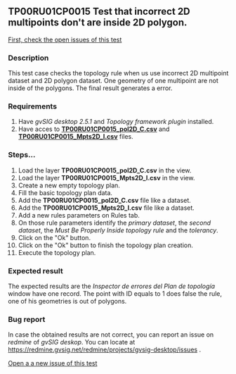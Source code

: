 ## TP00RU01CP0015 Test that incorrect 2D multipoints don't are inside 2D polygon. 

[First, check the open issues of this test](https://redmine.gvsig.net/redmine/projects/gvsig-desktop/issues?utf8=%E2%9C%93&set_filter=1&f%5B%5D=status_id&op%5Bstatus_id%5D=o&f%5B%5D=subject&op%5Bsubject%5D=%7E&v%5Bsubject%5D%5B%5D=TP00RU01CP0015&f%5B%5D=&c%5B%5D=tracker&c%5B%5D=status&c%5B%5D=priority&c%5B%5D=subject&c%5B%5D=assigned_to&c%5B%5D=updated_on&group_by=)

### Description

This test case checks the topology rule when us use incorrect 2D multipoint dataset and 2D polygon dataset. One geometry of one multipoint are not inside of the polygons. The final result generates a error.

### Requirements

1. Have *gvSIG desktop 2.5.1* and *Topology framework plugin* installed.
2. Have acces to [**TP00RU01CP0015_pol2D_C.csv**](https://github.com/jolicar/TopologyRuleMustBeProperlyInsidePolygonsPoint/blob/master/testing/cases/TP00_TopologyRules/RU01_MustBeProperlyInsidePolygon/CP0015_MptsI_polC/TP00RU01CP0015_pol2D_C.csv) and [**TP00RU01CP0015_Mpts2D_I.csv**](https://github.com/jolicar/TopologyRuleMustBeProperlyInsidePolygonsPoint/blob/master/testing/cases/TP00_TopologyRules/RU01_MustBeProperlyInsidePolygon/CP0015_MptsI_polC/TP00RU01CP0015_Mpts2D_I.csv) files.

### Steps...

1. Load the layer **TP00RU01CP0015_pol2D_C.csv** in the view.
2. Load the layer **TP00RU01CP0015_Mpts2D_I.csv** in the view.
3. Create a new empty topology plan.
4. Fill the basic topology plan data.
5. Add the **TP00RU01CP0015_pol2D_C.csv** file like a dataset.
6. Add the **TP00RU01CP0015_Mpts2D_I.csv** file like a dataset.
7. Add a new rules parameters on Rules tab.
8. On those rule parameters identify the *primary dataset*, the *second dataset*, the *Must Be Properly Inside topology rule* and the *tolerancy*. 
9. Click on the "Ok" button.
10. Click on the "Ok" button to finish the topology plan creation.
11. Execute the topology plan.

### Expected result

The expected results are the *Inspector de errores del Plan de topología* window have one record. The point with ID equals to 1 does false the rule, one of his geometries is out of polygons.


### Bug report


In case the obtained results are not correct, you can report an issue on *redmine* of *gvSIG deskop*. You can locate at
https://redmine.gvsig.net/redmine/projects/gvsig-desktop/issues .

[Open a a new issue of this test](https://redmine.gvsig.net/redmine/projects/gvsig-desktop/issues/new?issue[subject]=TP00RU01CP0015+Test+that+incorrect+2D+multipoints+dont+are+inside+2D+polygon)